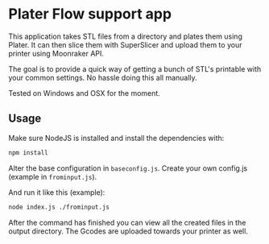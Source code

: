 # Plater Flow support app

This application takes STL files from a directory and plates them using Plater.
It can then slice them with SuperSlicer and upload them to your printer using Moonraker API.

The goal is to provide a quick way of getting a bunch of STL's printable with your common settings.
No hassle doing this all manually.

Tested on Windows and OSX for the moment.

## Usage

Make sure NodeJS is installed and install the dependencies with:
```bash
npm install
```

Alter the base configuration in `baseconfig.js`.
Create your own config.js (example in `frominput.js`).

And run it like this (example):
```bash
node index.js ./frominput.js
```

After the command has finished you can view all the created files in the output directory.
The Gcodes are uploaded towards your printer as well.
